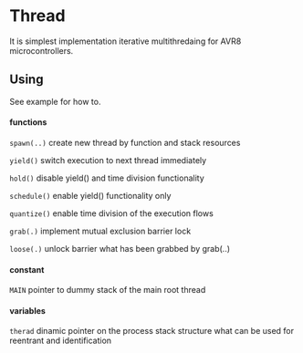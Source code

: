 # Thread

It is simplest implementation iterative multithredaing for AVR8 microcontrollers.

Using
-----

See example for how to.

#### functions

`spawn(..)`	create new thread by function and stack resources

`yield()`	switch execution to next thread immediately

`hold()`	disable yield() and time division functionality

`schedule()`	enable yield() functionality only

`quantize()`	enable time division of the execution flows

`grab(.)`	implement mutual exclusion barrier lock

`loose(.)`	unlock barrier what has been grabbed by grab(..)

#### constant

`MAIN`		pointer to dummy stack of the main root thread

#### variables

`therad`	dinamic pointer on the process stack structure
		what can be used for reentrant and identification

